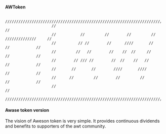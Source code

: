 #### AWToken 
```
                     /////////////////////////////////////////////////////////////////////////
                     //                                                                     //
                     //           //         //        //         //     //////////////     // 
                     //          // //        //      ////       //           //            //
                     //         //   //        //    //  //     //            //            //
                     //        // /// //        //  //    //   //             //            //
                     //       //       //        ////       ////              //            //
                     //      //         //        //         //               //            //
                     //                                                                     //
                     /////////////////////////////////////////////////////////////////////////
```

#### Awase token version

The vision of Aweson token is very simple. It provides continuous dividends and benefits to supporters of the awt community.
